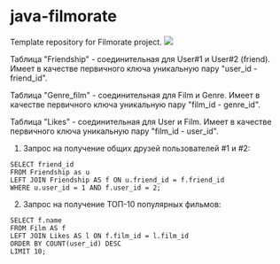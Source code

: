# java-filmorate
Template repository for Filmorate project.
![](../java-filmorate/src/main/resources/ER.png?raw=true)

Таблица "Friendship" - соединительная для User#1 и User#2 (friend). Имеет в качестве первичного ключа уникальную пару "user_id - friend_id".

Таблица "Genre_film" - соединительная для Film и Genre. Имеет в качестве первичного ключа уникальную пару "film_id - genre_id".

Таблица "Likes" - соединительная для User и Film. Имеет в качестве первичного ключа уникальную пару "film_id - user_id".

1. Запрос на получение общих друзей пользователей #1 и #2:
```  
SELECT friend_id
FROM Friendship as u
LEFT JOIN Friendship AS f ON u.friend_id = f.friend_id
WHERE u.user_id = 1 AND f.user_id = 2;
```
2. Запрос на получение ТОП-10 популярных фильмов:
```  
SELECT f.name
FROM Film AS f
LEFT JOIN Likes AS l ON f.film_id = l.film_id
ORDER BY COUNT(user_id) DESC
LIMIT 10;
```